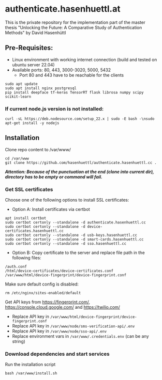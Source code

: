# authenticate.hasenhuettl.at
This is the private repository for the implementation part of the master thesis "Unlocking the Future: A Comparative Study of Authentication Methods" by David Hasenhüttl

## Pre-Requisites:
 * Linux environment with working internet connection (build and tested on ubuntu server 22.04)
 * Available ports: 80, 443, 3000-3020, 5000, 5432
   * Port 80 and 443 have to be reachable for the clients
```
sudo apt update
sudo apt install nginx postgresql
pip install deepface tf-keras TensorRT flask librosa numpy scipy scikit-learn
```

### If current node.js version is not installed:
```
curl -sL https://deb.nodesource.com/setup_22.x | sudo -E bash -\nsudo apt-get install -y nodejs
```


## Installation

Clone repo content to /var/www/
```
cd /var/www
git clone https://github.com/hasenhuettl/authenticate.hasenhuettl.cc .
```
___Attention: Because of the punctuation at the end (clone into current dir), directory has to be empty or command will fail.___

### Get SSL certificates
Choose one of the following options to install SSL certificates:

 * Option A: Install certificates via certbot
```
apt install certbot
sudo certbot certonly --standalone -d authenticate.hasenhuettl.cc
sudo certbot certonly --standalone -d device-certificates.hasenhuettl.cc
sudo certbot certonly --standalone -d usb-keys.hasenhuettl.cc
sudo certbot certonly --standalone -d smart-cards.hasenhuettl.cc
sudo certbot certonly --standalone -d sso.hasenhuettl.cc
```

 * Option B: Copy certificate to the server and replace file path in the following files:
```
/auth.conf
/html/device-certificates/device-certificates.conf
/var/www/html/device-fingerprint/device-fingerprint.conf
```

Make sure default config is disabled:
```
rm /etc/nginx/sites-enabled/default
```
Get API keys from <https://fingerprint.com/>, <https://console.cloud.google.com/> and <https://twilio.com/>

 * Replace API key in `/var/www/html/device-fingerprint/device-fingerprint.conf`
 * Replace API key in `/var/www/node/sms-verification-api/.env`
 * Replace API key in `/var/www/node/sso-api/.env`
 * Replace environment vars in `/var/www/.credentials.env` (can be any string)

### Download dependencies and start services
Run the installation script
```
bash /var/www/install.sh
```


